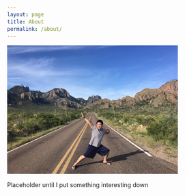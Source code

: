 ```yaml
---
layout: page
title: About
permalink: /about/
---
```


![Mountain Hero!](/assets/images/mountainhero.jpeg)

Placeholder until I put something interesting down
